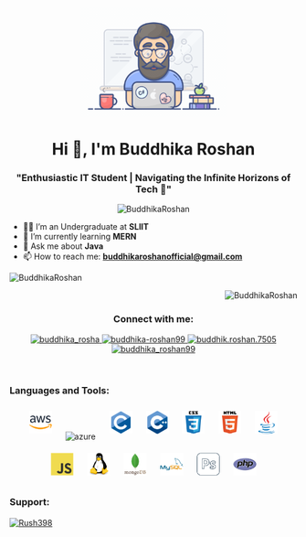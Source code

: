<p align="center">
  <img align="center" style="width:16rem; height:auto" src="https://raw.githubusercontent.com/Elanza-48/Elanza-48/41a4790484e268102dfdab2b7c59d440d3ffafab/resources/img/geek.gif"/>
</p>

<h1 align="center">Hi 👋, I'm Buddhika Roshan</h1>
<h3 align="center">"Enthusiastic IT Student | Navigating the Infinite Horizons of Tech 🚀"</h3>

<p align="center"> 
  <img src="https://komarev.com/ghpvc/?username=BuddhikaRoshan&label=Profile%20views&color=0e75b6&style=flat" alt="BuddhikaRoshan" />
</p>

- 👨‍🎓 I’m an Undergraduate at **SLIIT**
- 🌱 I’m currently learning **MERN**
- 💬 Ask me about **Java**
- 📫 How to reach me: **buddhikaroshanofficial@gmail.com**
<p align="left">
  <img src="https://github-readme-stats.vercel.app/api?username=BuddhikaRoshan&show_icons=true" alt="BuddhikaRoshan" />
</p>
<p align="right">
  <img src="https://github-readme-stats.vercel.app/api/top-langs/?username=BuddhikaRoshan&layout=compact&hide=html" alt="BuddhikaRoshan" />
</p>

<h3 align="center">Connect with me:</h3>
<p align="center">
  <a href="https://twitter.com/buddhika_rosha" target="_blank">
    <img src="https://raw.githubusercontent.com/rahuldkjain/github-profile-readme-generator/master/src/images/icons/Social/twitter.svg" alt="buddhika_rosha" height="30" width="40" />
  </a>
  <a href="https://linkedin.com/in/buddhika-roshan99" target="_blank">
    <img src="https://raw.githubusercontent.com/rahuldkjain/github-profile-readme-generator/master/src/images/icons/Social/linked-in-alt.svg" alt="buddhika-roshan99" height="30" width="40" />
  </a>
  <a href="https://fb.com/buddhik.roshan.7505" target="_blank">
    <img src="https://raw.githubusercontent.com/rahuldkjain/github-profile-readme-generator/master/src/images/icons/Social/facebook.svg" alt="buddhik.roshan.7505" height="30" width="40" />
  </a>
  <a href="https://instagram.com/buddhika_roshan99" target="_blank">
    <img src="https://raw.githubusercontent.com/rahuldkjain/github-profile-readme-generator/master/src/images/icons/Social/instagram.svg" alt="buddhika_roshan99" height="30" width="40" />
  </a>
</p>


<br>
<h3 align="left">Languages and Tools:</h3>

<p align="center"><img style="margin: 10px" src="https://raw.githubusercontent.com/devicons/devicon/master/icons/amazonwebservices/amazonwebservices-original-wordmark.svg" alt="aws" width="40" height="40"/> </a>
<img style="margin: 10px" src="https://www.vectorlogo.zone/logos/microsoft_azure/microsoft_azure-icon.svg" alt="azure" width="40" height="40"/> 
<img style="margin: 10px" src="https://raw.githubusercontent.com/devicons/devicon/master/icons/c/c-original.svg" alt="c" width="40" height="40"/> 
<img style="margin: 10px" src="https://raw.githubusercontent.com/devicons/devicon/master/icons/cplusplus/cplusplus-original.svg" alt="cplusplus" width="40" height="40"/>
<img style="margin: 10px" src="https://raw.githubusercontent.com/devicons/devicon/master/icons/css3/css3-original-wordmark.svg" alt="css3" width="40" height="40"/> 
<img style="margin: 10px" src="https://raw.githubusercontent.com/devicons/devicon/master/icons/html5/html5-original-wordmark.svg" alt="html5" width="40" height="40"/> 
<img style="margin: 10px" src="https://raw.githubusercontent.com/devicons/devicon/master/icons/java/java-original.svg" alt="java" width="40" height="40"/> 
<img style="margin: 10px" src="https://raw.githubusercontent.com/devicons/devicon/master/icons/javascript/javascript-original.svg" alt="javascript" width="40" height="40"/> 
<img style="margin: 10px" src="https://raw.githubusercontent.com/devicons/devicon/master/icons/linux/linux-original.svg" alt="linux" width="40" height="40"/> 
<img style="margin: 10px" src="https://raw.githubusercontent.com/devicons/devicon/master/icons/mongodb/mongodb-original-wordmark.svg" alt="mongodb" width="40" height="40"/>  
<img style="margin: 10px" src="https://raw.githubusercontent.com/devicons/devicon/master/icons/mysql/mysql-original-wordmark.svg" alt="mysql"  height="40"/> 
<img style="margin: 10px" src="https://raw.githubusercontent.com/devicons/devicon/master/icons/photoshop/photoshop-line.svg" alt="photoshop"  height="40"/> 
<img style="margin: 10px" src="https://raw.githubusercontent.com/devicons/devicon/master/icons/php/php-original.svg" alt="php"  height="40"/> 


<h3 align="left">Support:</h3>
<p><a href="https://www.buymeacoffee.com/BuddhikaRoshan"> <img align="center" src="https://cdn.buymeacoffee.com/buttons/v2/default-yellow.png" height="50" width="210" alt="Rush398" /></a></p><br><br>
